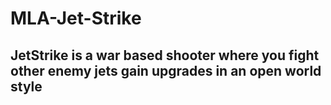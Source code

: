 # MLA-Jet-Strike
## JetStrike is a war based shooter where you fight other enemy jets gain upgrades in an open world style
